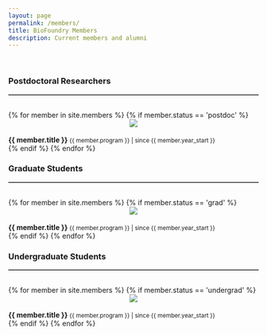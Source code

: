 ```yaml
---
layout: page
permalink: /members/
title: BioFoundry Members
description: Current members and alumni
---
```

<!-- <link rel="stylesheet" href="{{ '/assets/css/members.css' | prepend: site.baseurl | prepend: site.url }}"> -->
<br>

<div class="container">
	<!-- Beginning of Post-doc -->
	<h3>Postdoctoral Researchers</h3>
	<hr style="border-top: 1px solid #8c8b8b; max-width: 100%!important;"><br>
	<div class="row">
	{% for member in site.members %}
	{% if member.status == 'postdoc' %}
	<div class="col-md-3 col-sm-6 member-block">
		<div class= "pop-block" title="<h2>{{ member.title }} </h2> <br> {{member.degrees}}" data-toggle="popover" data-trigger="focus" tabindex="0" data-placement = "bottom"  data-content="<b>Research Focus:</b><br> {{member.description}} <br><br> <b>Something About Me:</b> <br> {{member.about_me}}">
		            <center>
		            	<img src="{{ member.img | prepend: site.baseurl | prepend: site.url }}" class = "member-img">
		            </center>
		</div>
<br>
	<div class= "member-spacer">
	    <b> {{ member.title }} </b> 
	    <small>{{ member.program }} | since {{ member.year_start }} </small>
	</div>
	</div>
	{% endif %}
	{% endfor %}
	</div>
	<!-- End of Post-doc -->
	<!-- Beginning of Grad -->
	<h3>Graduate Students</h3>
	<hr style="border-top: 1px solid #8c8b8b; max-width: 100%!important;"><br>
	<div class="row">
	{% for member in site.members %}
	{% if member.status == 'grad' %}
	<div class="col-md-3 col-sm-6 member-block">
		<div class= "pop-block" title="<h2>{{ member.title }} </h2> <br> {{member.degrees}}" data-toggle="popover" data-trigger="focus" tabindex="0" data-placement = "bottom"  data-content="<b>Research Focus:</b><br> {{member.description}} <br><br> <b>Something About Me:</b> <br> {{member.about_me}}">
		            <center>
		            	<img src="{{ member.img | prepend: site.baseurl | prepend: site.url }}" class = "member-img">
		            </center>
		</div>
<br>
	<div class= "member-spacer">
	    <b> {{ member.title }} </b> 
	    <small>{{ member.program }} | since {{ member.year_start }} </small>
	</div>
	</div>
	{% endif %}
	{% endfor %}
	</div>
<!-- End of Grad  -->
<!-- Undergraduate line -->

<h3>Undergraduate Students</h3>
<hr style="border-top: 1px solid #8c8b8b; max-width: 100%!important;"><br>
<div class="row">
	{% for member in site.members %}
	{% if member.status == 'undergrad' %}
	<div class="col-md-3 col-sm-6 member-block">
		<div class= "pop-block" title="<h2>{{ member.title }} </h2> <br> {{member.degrees}}" data-toggle="popover" data-trigger="focus" tabindex="0" data-placement = "bottom"  data-content="<b>Research Focus:</b><br> {{member.description}} <br><br> <b>Something About Me:</b> <br> {{member.about_me}}">
		            <center>
		            	<img src="{{ member.img | prepend: site.baseurl | prepend: site.url }}" class = "member-img">
		            </center>
		</div>
		            <br>
		            <div class= "member-spacer">
			            <b> {{ member.title }} </b> 
			            <small>{{ member.program }} | since {{ member.year_start }} </small>
		            </div>
	</div>
	{% endif %}
	{% endfor %}
	</div>
	<!-- End of Undergrad -->
</div>


<br>
<script src="https://ajax.googleapis.com/ajax/libs/jquery/3.2.1/jquery.min.js"></script>
  <script src="https://maxcdn.bootstrapcdn.com/bootstrap/3.3.7/js/bootstrap.min.js"></script>
<script>
$(document).ready(function(){
    $('[data-toggle="popover"]').popover({html: true});   
});
</script>